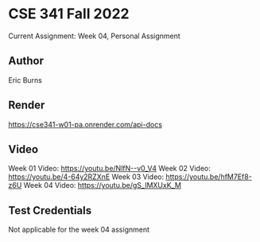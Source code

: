 # CSE 341 Fall 2022
Current Assignment: Week 04, Personal Assignment

## Author
Eric Burns

## Render
https://cse341-w01-pa.onrender.com/api-docs

## Video
Week 01 Video: https://youtu.be/NlfN--v0_V4
Week 02 Video: https://youtu.be/4-64y2RZXnE
Week 03 Video: https://youtu.be/hfM7Ef8-z6U
Week 04 Video: https://youtu.be/gS_IMXUxK_M

## Test Credentials
Not applicable for the week 04 assignment


